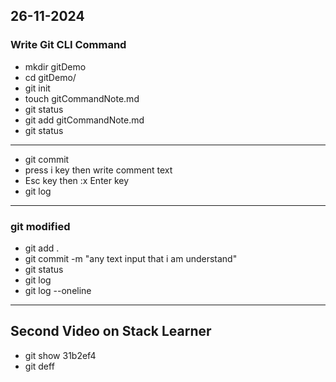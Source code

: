 ## 26-11-2024
### Write Git CLI Command
- mkdir gitDemo
- cd gitDemo/
- git init
- touch gitCommandNote.md
- git status
- git add gitCommandNote.md
- git status

---

- git commit
- press i key then write comment text
- Esc key then :x Enter key
- git log

---
### git modified
- git add .
- git commit -m "any text input that i am understand"
- git status
- git log
- git log --oneline
---

## Second Video on Stack Learner
- git show 31b2ef4
- git deff
